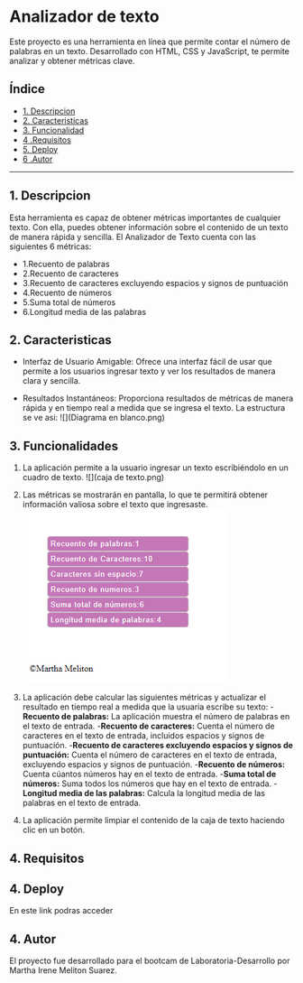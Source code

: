 # Analizador de texto
Este proyecto es una herramienta en línea que permite contar el número de palabras en un texto. Desarrollado con HTML, CSS y JavaScript, te permite analizar y obtener métricas clave.

## Índice
* [1. Descripcion](#1-Descripcion)
* [2. Caracteristicas](#2-Caracteristicas)
* [3. Funcionalidad](#3-Funcionalidades)
* [4 .Requisitos](#5-Requisitos)
* [5. Deploy](#4-Deploy)
* [6 .Autor](#6-Autor)

***
## 1. Descripcion
Esta herramienta es capaz de obtener métricas importantes de cualquier texto. Con ella, puedes obtener información sobre el contenido de un texto de manera rápida y sencilla. El Analizador de Texto cuenta con las siguientes 6 métricas:
* 1.Recuento de palabras
* 2.Recuento de caracteres
* 3.Recuento de caracteres excluyendo espacios y signos de puntuación
* 4.Recuento de números
* 5.Suma total de números
* 6.Longitud media de las palabras

## 2. Caracteristicas
* Interfaz de Usuario Amigable: Ofrece una interfaz fácil de usar que permite a los usuarios ingresar texto y ver los resultados de manera clara y sencilla.

* Resultados Instantáneos: Proporciona resultados de métricas de manera rápida y en tiempo real a medida que se ingresa el texto.
La estructura se ve asi:
![](Diagrama en blanco.png)

## 3. Funcionalidades

1. La aplicación permite a la usuario ingresar un texto escribiéndolo
en un cuadro de texto.
![](caja de texto.png)
3. Las métricas se mostrarán en pantalla, lo que te permitirá obtener información valiosa sobre el texto que ingresaste.
![](metricas.png)
4. La aplicación debe calcular las siguientes métricas y actualizar el
resultado en tiempo real a medida que la usuaria escribe su texto:
-**Recuento de palabras:** La aplicación muestra el número de palabras en el texto de entrada.
-**Recuento de caracteres:** Cuenta el número de caracteres en el texto de entrada, incluidos espacios y signos de puntuación.
-**Recuento de caracteres excluyendo espacios y signos de puntuación:** Cuenta el número de caracteres en el texto de entrada, excluyendo espacios y signos de puntuación.
-**Recuento de números:** Cuenta cúantos números hay en el texto de entrada.
-**Suma total de números:** Suma todos los números que hay en el texto de entrada.
-**Longitud media de las palabras:** Calcula la longitud media de las palabras en el texto de entrada.

5. La aplicación permite limpiar el contenido de la caja de texto haciendo
clic en un botón.

## 4. Requisitos
## 4. Deploy
En este link podras acceder 
## 4. Autor
El proyecto fue desarrollado para el bootcam de Laboratoria-Desarrollo por Martha Irene Meliton Suarez.




